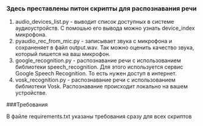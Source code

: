 ### Здесь преставлены питон скрипты для распознавания речи

1. audio_devices_list.py - выводит список доступных в системе аудиоустройств. С помошью его вывода можно узнать device_index микрофона.
2. pyaudio_rec_from_mic.py - записывает звука с микрофона и сохраненяет в файл output.wav. Так можно оценить качество звука, который пишется на ваш микрофон.
3. google_recognition.py - распознавание речи с использованием библиотеки speech_recognition. Для этого используется сервис Google Speech Recognition. То есть нужен доступ в интернет.
4. vosk_recognition.py - распознавание речи с использованием библиотеки Vosk. Распознавание происходит локально на вашем устройстве.

###Требования

В файле requirements.txt указаны требования сразу для всех скриптов
